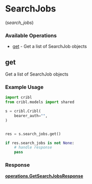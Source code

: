 # SearchJobs
(*search_jobs*)

### Available Operations

* [get](#get) - Get a list of SearchJob objects

## get

Get a list of SearchJob objects

### Example Usage

```python
import cribl
from cribl.models import shared

s = cribl.Cribl(
    bearer_auth="",
)


res = s.search_jobs.get()

if res.search_jobs is not None:
    # handle response
    pass
```


### Response

**[operations.GetSearchJobsResponse](../../models/operations/getsearchjobsresponse.md)**


